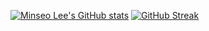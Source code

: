[![Minseo Lee's GitHub stats](https://github-readme-stats.vercel.app/api?username=quiple&count_private=true&show_icons=true)](https://github.com/anuraghazra/github-readme-stats)
[![GitHub Streak](https://github-readme-streak-stats.herokuapp.com?user=quiple&hide_border=true&date_format=%5BY.%5Dn.j)](https://git.io/streak-stats)
